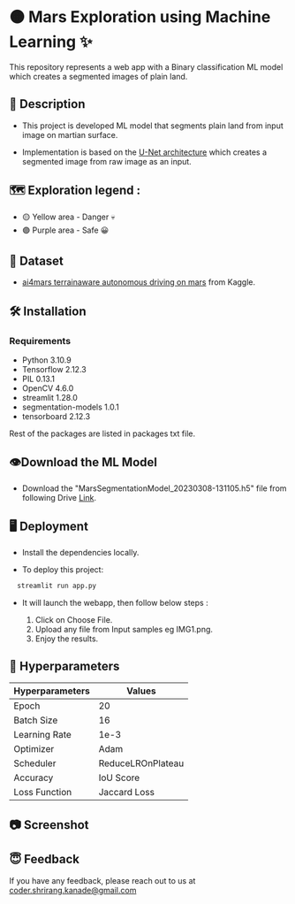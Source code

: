 
# 🟠 Mars Exploration using Machine Learning ✨

This repository represents a web app with a Binary classification ML model which creates a segmented images of plain land.





## 📄 Description
* This project is developed ML model that segments plain land from input image on martian surface.

* Implementation is based on the [U-Net architecture](https://lmb.informatik.uni-freiburg.de/people/ronneber/u-net/u-net-architecture.png) which creates a segmented image from raw image as an input.

## 🗺️ Exploration legend : 
* 🟡 Yellow area - Danger 💀
* 🟣 Purple area - Safe 😀
## 📁 Dataset 

* [ ai4mars terrainaware autonomous driving on mars](https://www.kaggle.com/datasets/yash92328/ai4mars-terrainaware-autonomous-driving-on-mars) from Kaggle.


## 🛠 Installation

### Requirements
- Python                    3.10.9 
- Tensorflow                   2.12.3
- PIL               0.13.1 
- OpenCV 4.6.0  
- streamlit                    1.28.0 
- segmentation-models   1.0.1
- tensorboard  2.12.3

Rest of the packages are listed in packages txt file.
## 👁Download the ML Model 
- Download the "MarsSegmentationModel_20230308-131105.h5" file from following Drive [Link](https://drive.google.com/file/d/1j1dx9Rt3uuKMQNy4CobIwzwUZVnKevQk/view?usp=sharing).



## 🖥 Deployment
- Install the dependencies locally.

- To deploy this project:

```bash
  streamlit run app.py
```

- It will launch the webapp, then follow below steps :

  1. Click on Choose File.
  2. Upload any file from Input samples eg IMG1.png.
  3. Enjoy the results.


## 🧠 Hyperparameters

| Hyperparameters             | Values                                                              |
| ----------------- | ------------------------------------------------------------------ |
| Epoch  | 20  |
| Batch Size | 16|
| Learning Rate | 1e-3|
| Optimizer | Adam |
| Scheduler | ReduceLROnPlateau |
| Accuracy | IoU Score|
| Loss Function | Jaccard Loss|






## 📷 Screenshot


## 😇 Feedback

If you have any feedback, please reach out to us at coder.shrirang.kanade@gmail.com

